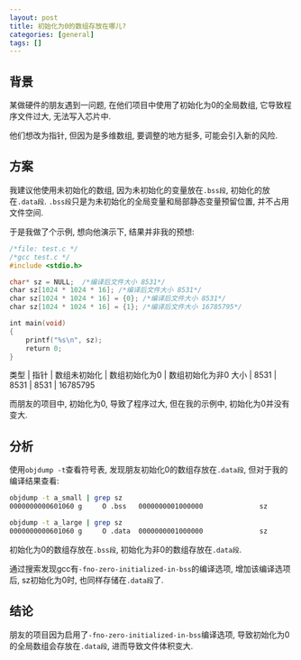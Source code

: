 ```yaml
---
layout: post
title: 初始化为0的数组存放在哪儿?
categories: [general]
tags: []
---
```


## 背景

某做硬件的朋友遇到一问题, 在他们项目中使用了初始化为0的全局数组, 它导致程序文件过大, 无法写入芯片中.

他们想改为指针, 但因为是多维数组, 要调整的地方挺多, 可能会引入新的风险.

## 方案

我建议他使用未初始化的数组, 因为未初始化的变量放在`.bss段`, 初始化的放在`.data段`. `.bss段`只是为未初始化的全局变量和局部静态变量预留位置, 并不占用文件空间.

于是我做了个示例, 想向他演示下, 结果并非我的预想:

```c
/*file: test.c */
/*gcc test.c */
#include <stdio.h>

char* sz = NULL;  /*编译后文件大小 8531*/
char sz[1024 * 1024 * 16]; /*编译后文件大小 8531*/
char sz[1024 * 1024 * 16] = {0}; /*编译后文件大小 8531*/
char sz[1024 * 1024 * 16] = {1}; /*编译后文件大小 16785795*/ 

int main(void)
{
    printf("%s\n", sz); 
    return 0;
}
```

类型 | 指针 | 数组未初始化 | 数组初始化为0 | 数组初始化为非0
大小 | 8531 | 8531       | 8531         | 16785795

而朋友的项目中, 初始化为0, 导致了程序过大, 但在我的示例中, 初始化为0并没有变大.

## 分析

使用`objdump -t`查看符号表, 发现朋友初始化0的数组存放在`.data段`, 但对于我的编译结果查看: 

```bash
objdump -t a_small | grep sz
0000000000601060 g     O .bss   0000000001000000              sz

objdump -t a_large | grep sz
0000000000601060 g     O .data  0000000001000000              sz
```

初始化为0的数组存放在`.bss段`, 初始化为非0的数组存放在`.data段`.

通过搜索发现gcc有`-fno-zero-initialized-in-bss`的编译选项, 增加该编译选项后, sz初始化为0时, 也同样存储在`.data段`了.

## 结论

朋友的项目因为启用了`-fno-zero-initialized-in-bss`编译选项, 导致初始化为0的全局数组会存放在`.data段`, 进而导致文件体积变大.
